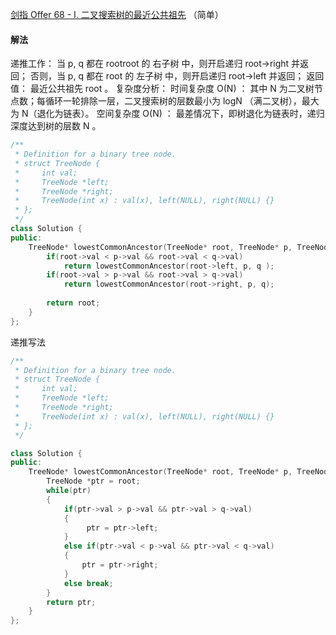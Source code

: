 [剑指 Offer 68 - I. 二叉搜索树的最近公共祖先](https://leetcode-cn.com/problems/er-cha-sou-suo-shu-de-zui-jin-gong-gong-zu-xian-lcof/) （简单）

#### 解法

递推工作：
当 p, q 都在 rootroot 的 右子树 中，则开启递归 root->right 并返回；
否则，当 p, q 都在 root 的 左子树 中，则开启递归 root->left 并返回；
返回值： 最近公共祖先 root 。
复杂度分析：
时间复杂度 O(N) ： 其中 N 为二叉树节点数；每循环一轮排除一层，二叉搜索树的层数最小为 logN （满二叉树），最大为 N（退化为链表）。
空间复杂度 O(N) ： 最差情况下，即树退化为链表时，递归深度达到树的层数 N 。


```C++
/**
 * Definition for a binary tree node.
 * struct TreeNode {
 *     int val;
 *     TreeNode *left;
 *     TreeNode *right;
 *     TreeNode(int x) : val(x), left(NULL), right(NULL) {}
 * };
 */
class Solution {
public:
    TreeNode* lowestCommonAncestor(TreeNode* root, TreeNode* p, TreeNode* q) {
        if(root->val < p->val && root->val < q->val)
            return lowestCommonAncestor(root->left, p, q );
        if(root->val > p->val && root->val > q->val)
            return lowestCommonAncestor(root->right, p, q);
        
        return root;
    }
};
```

递推写法
```C++
/**
 * Definition for a binary tree node.
 * struct TreeNode {
 *     int val;
 *     TreeNode *left;
 *     TreeNode *right;
 *     TreeNode(int x) : val(x), left(NULL), right(NULL) {}
 * };
 */

class Solution {
public:
    TreeNode* lowestCommonAncestor(TreeNode* root, TreeNode* p, TreeNode* q) {
        TreeNode *ptr = root;
        while(ptr)
        {
            if(ptr->val > p->val && ptr->val > q->val)
            {
                 ptr = ptr->left;
            }
            else if(ptr->val < p->val && ptr->val < q->val)
            {   
                ptr = ptr->right;
            }
            else break;
        }
        return ptr;
    }
};
```

